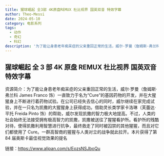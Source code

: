 ```yaml
---
title: 猩球崛起 全3部 4K原盘REMUX 杜比视界 国英双音 特效字幕
author: Theo-Messi
date: 2024-05-10
category: 电影系列
tags:
  - 动作
  - 奇幻
  - 科幻
description: '为了能让身患老年痴呆症的父亲重回正常的生活，威尔·罗曼（詹姆斯·弗兰科 James Franco 饰）一直致力于名为“Cure”的基因药物的开发，并在大猩猩身上不断进行着药物试验。在公司已经失去信心的同时，威尔继续在家完成试验，并在一只名为凯撒的大猩猩身上获得成功。借助灵长类学家卡洛琳（芙蕾达·平托 Freida Pinto 饰）的帮助，威尔发现凯撒的智力极大地提高。不过，人类的社会始终无法接受拥有极高智力的凯撒，凯撒被送往了猩猩看护所。看护所的残酷对待，使得凯撒利用智慧进行抗争，最终救走了同时被囚禁的其他猩猩，而且对它们都使用了 Cure。一群高智商的猩猩与人类对立的战争就此拉开。本片获得了第 84 届奥斯卡最佳视觉效果的提名'
---
```


## 猩球崛起 全 3 部 4K 原盘 REMUX 杜比视界 国英双音 特效字幕

资源简介：为了能让身患老年痴呆症的父亲重回正常的生活，威尔·罗曼（詹姆斯·弗兰科 James Franco 饰）一直致力于名为“Cure”的基因药物的开发，并在大猩猩身上不断进行着药物试验。在公司已经失去信心的同时，威尔继续在家完成试验，并在一只名为凯撒的大猩猩身上获得成功。借助灵长类学家卡洛琳（芙蕾达·平托 Freida Pinto 饰）的帮助，威尔发现凯撒的智力极大地提高。不过，人类的社会始终无法接受拥有极高智力的凯撒，凯撒被送往了猩猩看护所。看护所的残酷对待，使得凯撒利用智慧进行抗争，最终救走了同时被囚禁的其他猩猩，而且对它们都使用了 Cure。一群高智商的猩猩与人类对立的战争就此拉开。本片获得了第 84 届奥斯卡最佳视觉效果的提名

链接：https://www.alipan.com/s/EozsNSJboQu
